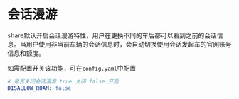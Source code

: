 # 会话漫游

share默认开启会话漫游特性，用户在更换不同的车后都可以看到之前的会话信息。当用户使用非当前车辆的会话信息时，会自动切换使用会话发起车的官网账号信息和额度。

如需配置开关该功能，可在`config.yaml`中配置

```yaml
# 是否关闭会话漫游 true 关闭 false 开启
DISALLOW_ROAM: false
```
